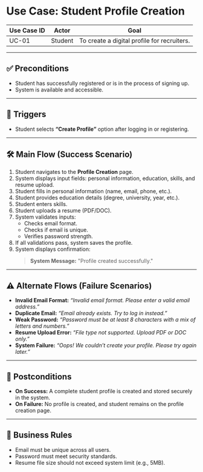
# Use Case: Student Profile Creation  

| Use Case ID | Actor   | Goal                                           |
|-------------|---------|-----------------------------------------------|
| UC-01       | Student | To create a digital profile for recruiters.   |

---

## ✅ Preconditions  
- Student has successfully registered or is in the process of signing up.  
- System is available and accessible.  

---

## 🔔 Triggers  
- Student selects **“Create Profile”** option after logging in or registering.  

---

## 🛠️ Main Flow (Success Scenario)  
1. Student navigates to the **Profile Creation** page.  
2. System displays input fields: personal information, education, skills, and resume upload.  
3. Student fills in personal information (name, email, phone, etc.).  
4. Student provides education details (degree, university, year, etc.).  
5. Student enters skills.  
6. Student uploads a resume (PDF/DOC).  
7. System validates inputs:  
   - Checks email format.  
   - Checks if email is unique.  
   - Verifies password strength.  
8. If all validations pass, system saves the profile.  
9. System displays confirmation:  
   > **System Message:** "Profile created successfully."  

---

## ⚠️ Alternate Flows (Failure Scenarios)  
- **Invalid Email Format:** *“Invalid email format. Please enter a valid email address.”*  
- **Duplicate Email:** *“Email already exists. Try to log in instead.”*  
- **Weak Password:** *“Password must be at least 8 characters with a mix of letters and numbers.”*  
- **Resume Upload Error:** *“File type not supported. Upload PDF or DOC only.”*  
- **System Failure:** *“Oops! We couldn’t create your profile. Please try again later.”*  

---

## 📌 Postconditions  
- **On Success:** A complete student profile is created and stored securely in the system.  
- **On Failure:** No profile is created, and student remains on the profile creation page.  

---

## 📜 Business Rules  
- Email must be unique across all users.  
- Password must meet security standards.  
- Resume file size should not exceed system limit (e.g., 5MB).  
